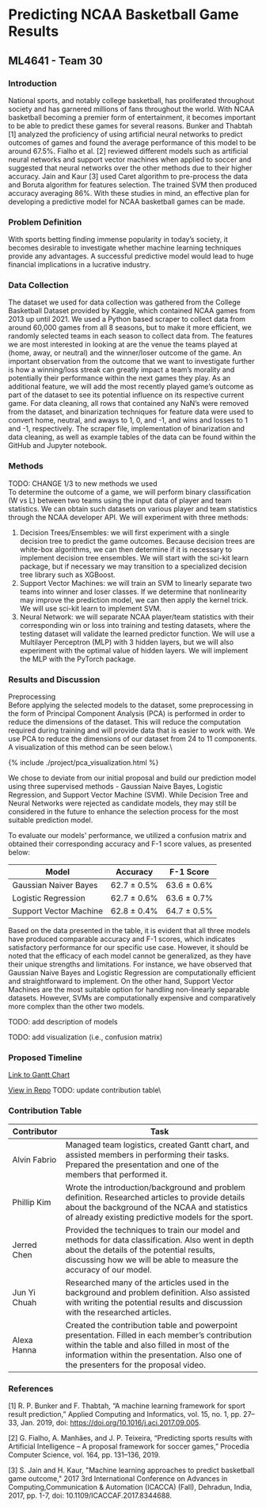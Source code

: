 # Predicting NCAA Basketball Game Results
## ML4641 - Team 30
### Introduction
National sports, and notably college basketball, has proliferated throughout society and has garnered millions of fans throughout the world. With NCAA basketball becoming a premier form of entertainment, it becomes important to be able to predict these games for several reasons. Bunker and Thabtah [1] analyzed the proficiency of using artificial neural networks to predict outcomes of games and found the average performance of this model to be around 67.5%. Fialho et al. [2] reviewed different models such as artificial neural networks and support vector machines when applied to soccer and suggested that neural networks over the other methods due to their higher accuracy. Jain and Kaur [3] used Caret algorithm to pre-process the data and Boruta algorithm for features selection. The trained SVM then produced accuracy averaging 86%. With these studies in mind, an effective plan for developing a predictive model for NCAA basketball games can be made.
### Problem Definition
With sports betting finding immense popularity in today’s society, it becomes desirable to investigate whether machine learning techniques provide any advantages. A successful predictive model would lead to huge financial implications in a lucrative industry.
### Data Collection

The dataset we used for data collection was gathered from the College Basketball Dataset provided by Kaggle, which contained NCAA games from 2013 up until 2021. We used a Python based scraper to collect data from around 60,000 games from all 8 seasons, but to make it more efficient, we randomly selected teams in each season to collect data from. The features we are most interested in looking at are the venue the teams played at (home, away, or neutral) and the winner/loser outcome of the game. An important observation from the outcome that we want to investigate further is how a winning/loss streak can greatly impact a team’s morality and potentially their performance within the next games they play. As an additional feature, we will add the most recently played game’s outcome as part of the dataset to see its potential influence on its respective current game. For data cleaning, all rows that contained any NaN’s were removed from the dataset, and binarization techniques for feature data were used to convert home, neutral, and aways to 1, 0, and -1, and wins and losses to 1 and -1, respectively. The scraper file, implementation of binarization and data cleaning, as well as example tables of the data can be found within the GitHub and Jupyter notebook.

### Methods
TODO: CHANGE 1/3 to new methods we used\
To determine the outcome of a game, we will perform binary classification (W vs L) between two teams using the input data of player and team statistics. We can obtain such datasets on various player and team statistics through the NCAA developer API. We will experiment with three methods:
1. Decision Trees/Ensembles: we will first experiment with a single decision tree to predict the game outcomes. Because decision trees are white-box algorithms, we can then determine if it is necessary to implement decision tree ensembles. We will start with the sci-kit learn package, but if necessary we may transition to a specialized decision tree library such as XGBoost.
2. Support Vector Machines: we will train an SVM to linearly separate two teams into winner and loser classes. If we determine that nonlinearity may improve the prediction model, we can then apply the kernel trick. We will use sci-kit learn to implement SVM.
3. Neural Network: we will separate NCAA player/team statistics with their corresponding win or loss into training and testing datasets, where the testing dataset will validate the learned predictor function. We will use a Multilayer Perceptron (MLP) with 3 hidden layers, but we will also experiment with the optimal value of hidden layers. We will implement the MLP with the PyTorch package.

### Results and Discussion

Preprocessing\
Before applying the selected models to the dataset, some preprocessing in the form of Principal Component Analysis (PCA) is performed in order to reduce the dimensions of the dataset. This will reduce the computation required during training and will provide data that is easier to work with. We use PCA to reduce the dimensions of our dataset from 24 to 11 components. A visualization of this method can be seen below.\
<!-- [PCA Visualization](/project/pca_visualization.html) -->
{% include ./project/pca_visualization.html %}

We chose to deviate from our initial proposal and build our prediction model using three supervised methods - Gaussian Naive Bayes, Logistic Regression, and Support Vector Machine (SVM). While Decision Tree and Neural Networks were rejected as candidate models, they may still be considered in the future to enhance the selection process for the most suitable prediction model.

To evaluate our models' performance, we utilized a confusion matrix and obtained their corresponding accuracy and F-1 score values, as presented below:

| Model                          | Accuracy                | F-1 Score   |
| ------------------------------ | ----------------------- |-------------|
| Gaussian Naiver Bayes          | 62.7 ± 0.5%             | 63.6 ± 0.6% |
| Logistic Regression            | 62.7 ± 0.6%             | 63.6 ± 0.7% |
| Support Vector Machine         | 62.8 ± 0.4%             | 64.7 ± 0.5% |

Based on the data presented in the table, it is evident that all three models have produced comparable accuracy and F-1 scores, which indicates satisfactory performance for our specific use case. However, it should be noted that the efficacy of each model cannot be generalized, as they have their unique strengths and limitations. For instance, we have observed that Gaussian Naive Bayes and Logistic Regression are computationally efficient and straightforward to implement. On the other hand, Support Vector Machines are the most suitable option for handling non-linearly separable datasets. However, SVMs are computationally expensive and comparatively more complex than the other two models.


TODO: add description of models

TODO: add visualization (i.e., confusion matrix)

### Proposed Timeline
[Link to Gantt Chart](https://www.dropbox.com/s/cof5fgvn9mwrexg/GanttChart.xlsx?dl=0)

[View in Repo](GanttChart.xlsx)
TODO: update contribution table\
### Contribution Table

| Contributor                    | Task                                                                     |
|--------------------------------|--------------------------------------------------------------------------|
| Alvin Fabrio                   | Managed team logistics, created Gantt chart, and assisted members in performing their tasks. Prepared the presentation and one of the members that performed it.                                                                                          |
| Phillip Kim                    | Wrote the introduction/background and problem definition. Researched articles to provide details about the background of the NCAA and statistics of already existing predictive models for the sport.                                |
| Jerred Chen                    | Provided the techniques to train our model and methods for data classification. Also went in depth about the details of the potential results, discussing how we will be able to measure the accuracy of our model.                 |
| Jun Yi Chuah                   | Researched many of the articles used in the background and problem definition. Also assisted with writing the potential results and discussion with the researched articles.                                                        |
| Alexa Hanna                    | Created the contribution table and powerpoint presentation. Filled in each member’s contribution within the table and also filled in most of the information within the presentation. Also one of the presenters for the proposal video.     

### References
[1] R. P. Bunker and F. Thabtah, “A machine learning framework for sport result prediction,” Applied Computing and Informatics, vol. 15, no. 1, pp. 27–33, Jan. 2019, doi: https://doi.org/10.1016/j.aci.2017.09.005.

[2] G. Fialho, A. Manhães, and J. P. Teixeira, “Predicting sports results with Artificial Intelligence – A proposal framework for soccer games,” Procedia Computer Science, vol. 164, pp. 131–136, 2019. 

[3] S. Jain and H. Kaur, "Machine learning approaches to predict basketball game outcome," 2017 3rd International Conference on Advances in Computing,Communication & Automation (ICACCA) (Fall), Dehradun, India, 2017, pp. 1-7, doi: 10.1109/ICACCAF.2017.8344688.
